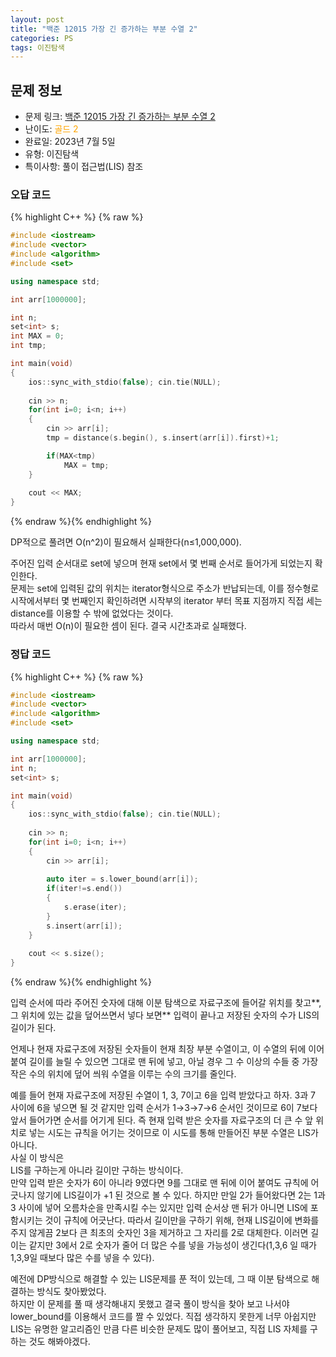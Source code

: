```yaml
---
layout: post
title: "백준 12015 가장 긴 증가하는 부분 수열 2"
categories: PS
tags: 이진탐색
---
```


## 문제 정보
- 문제 링크: [백준 12015 가장 긴 증가하는 부분 수열 2](https://www.acmicpc.net/problem/12015)
- 난이도: <span style="color:#FFA500">골드 2</span>
- 완료일: 2023년 7월 5일
- 유형: 이진탐색
- 특이사항: 풀이 접근법(LIS) 참조

### 오답 코드

{% highlight C++ %} {% raw %}
```C++
#include <iostream>
#include <vector>
#include <algorithm>
#include <set>

using namespace std;

int arr[1000000];

int n;
set<int> s;
int MAX = 0;
int tmp;

int main(void)
{
	ios::sync_with_stdio(false); cin.tie(NULL);
	
	cin >> n;
	for(int i=0; i<n; i++)
	{
		cin >> arr[i];
		tmp = distance(s.begin(), s.insert(arr[i]).first)+1;

		if(MAX<tmp)
			MAX = tmp;
	}
	
	cout << MAX;
}
```
{% endraw %}{% endhighlight %}

DP적으로 풀려면 O(n^2)이 필요해서 실패한다(n≤1,000,000).

주어진 입력 순서대로 set에 넣으며 현재 set에서 몇 번째 순서로 들어가게 되었는지 확인한다.  
문제는 set에 입력된 값의 위치는 iterator형식으로 주소가 반납되는데, 이를 정수형로 시작에서부터 몇 번째인지 확인하려면 시작부의 iterator 부터 목표 지점까지 직접 세는 distance를 이용할 수 밖에 없었다는 것이다.   
따라서 매번 O(n)이 필요한 셈이 된다. 결국 시간초과로 실패했다.  

### 정답 코드

{% highlight C++ %} {% raw %}
```C++
#include <iostream>
#include <vector>
#include <algorithm>
#include <set>

using namespace std;

int arr[1000000];
int n;
set<int> s;

int main(void)
{
	ios::sync_with_stdio(false); cin.tie(NULL);
	
	cin >> n;
	for(int i=0; i<n; i++)
	{
		cin >> arr[i];
		
		auto iter = s.lower_bound(arr[i]);
		if(iter!=s.end())
		{
			s.erase(iter);
		}
		s.insert(arr[i]);
	}
	
	cout << s.size();
}
```
{% endraw %}{% endhighlight %}

입력 순서에 따라 주어진 숫자에 대해 이분 탐색으로 자료구조에 들어갈 위치를 찾고**, 그 위치에 있는 값을 덮어쓰면서 넣다 보면** 입력이 끝나고 저장된 숫자의 수가 LIS의 길이가 된다.

언제나 현재 자료구조에 저장된 숫자들이 현재 최장 부분 수열이고, 이 수열의 뒤에 이어 붙여 길이를 늘릴 수 있으면 그대로 맨 뒤에 넣고, 아닐 경우 그 수 이상의 수들 중 가장 작은 수의 위치에 덮어 씌워 수열을 이루는 수의 크기를 줄인다.

예를 들어 현재 자료구조에 저장된 수열이 1, 3, 7이고 6을 입력 받았다고 하자. 3과 7 사이에 6을 넣으면 될 것 같지만 입력 순서가 1→3→7→6 순서인 것이므로 6이 7보다 앞서 들어가면 순서를 어기게 된다. 즉 현재 입력 받은 숫자를 자료구조의 더 큰 수 앞 위치로 넣는 시도는 규칙을 어기는 것이므로 이 시도를 통해 만들어진 부분 수열은 LIS가 아니다.  
사실 이 방식은  
LIS를 구하는게 아니라 길이만 구하는 방식이다.  
만약 입력 받은 숫자가 6이 아니라 9였다면 9를 그대로 맨 뒤에 이어 붙여도 규칙에 어긋나지 않기에 LIS길이가 +1 된 것으로 볼 수 있다. 하지만 만일 2가 들어왔다면 2는 1과 3 사이에 넣어 오름차순을 만족시킬 수는 있지만 입력 순서상 맨 뒤가 아니면 LIS에 포함시키는 것이 규칙에 어긋난다. 따라서 길이만을 구하기 위해, 현재 LIS길이에 변화를 주지 않게끔 2보다 큰 최초의 숫자인 3을 제거하고 그 자리를 2로 대체한다. 이러면 길이는 같지만 3에서 2로 숫자가 줄어 더 많은 수를 넣을 가능성이 생긴다(1,3,6 일 때가 1,3,9일 때보다 많은 수를 넣을 수 있다).  

예전에 DP방식으로 해결할 수 있는 LIS문제를 푼 적이 있는데, 그 때 이분 탐색으로 해결하는 방식도 찾아봤었다.  
하지만 이 문제를 풀 때 생각해내지 못했고 결국 풀이 방식을 찾아 보고 나서야 lower_bound를 이용해서 코드를 짤 수 있었다. 직접 생각하지 못한게 너무 아쉽지만 LIS는 유명한 알고리즘인 만큼 다른 비슷한 문제도 많이 풀어보고, 직접 LIS 자체를 구하는 것도 해봐야겠다.  
  

